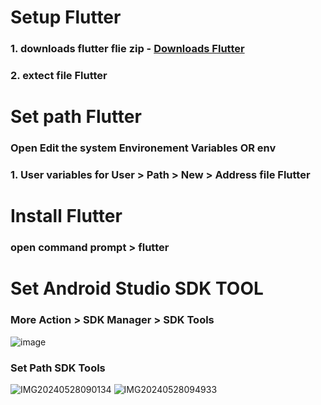 # Setup Flutter
### 1. downloads flutter flie zip  - [Downloads Flutter](https://docs.flutter.dev/get-started/install/windows/desktop?tab=download)
### 2. extect file Flutter

# Set path Flutter
### Open Edit the system Environement Variables OR env
### 1. User variables for User > Path > New > Address file Flutter

# Install Flutter 
### open command prompt > flutter 

# Set Android Studio SDK TOOL
### More Action > SDK Manager > SDK Tools
![image](https://github.com/USer99pro/flutter/assets/170594967/77834fb2-e0ba-43e6-bc28-df800d557da5)
### Set Path SDK Tools
![IMG20240528090134](https://github.com/USer99pro/flutter/assets/170594967/23ebea10-f313-4a5a-b971-400faf697fdc)
![IMG20240528094933](https://github.com/USer99pro/flutter/assets/170594967/d8d6eb11-88ed-4439-a38c-8d0fb9809cc8)



